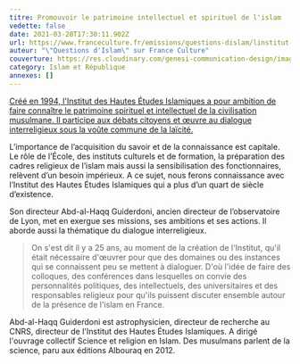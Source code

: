 ```yaml
---
titre: Promouvoir le patrimoine intellectuel et spirituel de l'islam
vedette: false
date: 2021-03-28T17:30:11.902Z
url: https://www.franceculture.fr/emissions/questions-dislam/linstitut-des-hautes-etudes-islamiques
auteur: "\"Questions d'Islam\" sur France Culture"
couverture: https://res.cloudinary.com/genesi-communication-design/image/upload/v1606215558/ihei/quran_os5xtg.jpg
category: Islam et République
annexes: []
---
```

[Créé en 1994, l'Institut des Hautes Études Islamiques a pour ambition de faire connaître le patrimoine spirituel et intellectuel de la civilisation musulmane. Il participe aux débats citoyens et œuvre au dialogue interreligieux sous la voûte commune de la laïcité.](https://www.franceculture.fr/emissions/questions-dislam/linstitut-des-hautes-etudes-islamiques)

L’importance de l’acquisition du savoir et de la connaissance est capitale. Le rôle de l’École, des instituts culturels et de formation, la préparation des cadres religieux de l’islam mais aussi la sensibilisation des fonctionnaires, relèvent d’un besoin impérieux. A ce sujet, nous ferons connaissance avec l’Institut des Hautes Études Islamiques qui a plus d’un quart de siècle d’existence. 

Son directeur Abd-al-Haqq Guiderdoni, ancien directeur de l’observatoire de Lyon, met en exergue ses missions, ses ambitions et ses actions. Il aborde aussi la thématique du dialogue interreligieux.

> On s'est dit il y a 25 ans, au moment de la création de l'Institut, qu'il était nécessaire d'œuvrer pour que des domaines ou des instances qui se connaissent peu se mettent à dialoguer. D'où l'idée de faire des colloques, des conférences dans lesquelles on convie des personnalités politiques, des intellectuels, des universitaires et des responsables religieux pour qu'ils puissent discuter ensemble autour de la présence de l'islam en France.

Abd-al-Haqq Guiderdoni est astrophysicien, directeur de recherche au CNRS, directeur de l'Institut des Hautes Études Islamiques. A dirigé l'ouvrage collectif Science et religion en Islam. Des musulmans parlent de la science, paru aux éditions Albouraq en 2012.